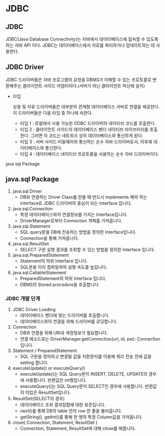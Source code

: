 # JDBC

## JDBC

JDBC(Java Database Connectivity)는 자바에서 데이터베이스에 접속할 수 있도록 하는 자바 API 이다. JDBC는 데이터베이스에서 자료를 쿼리하거나 업데이트하는 데 사용한다.

## JDBC Driver

JDBC 드라이버들은 자바 프로그램의 요청을 DBMS가 이해할 수 있는 프로토콜로 변환해주는 클라이언트 사이드 어댑터이다.(서버가 아닌 클라이언트 머신에 설치)

- 타입
    
    상용 및 자유 드라이버들은 대부분의 관계형 데이터베이스 서버로 연결을 제공한다. 이 드라이버들은 다음 타입 중 하나에 속한다.
    
    - 타입 1 : 로컬에서 사용 가능한 ODBC 드라이버의 네이티브 코드를 호출한다.
    - 타입 2 : 클라이언트 사이드의 데이터베이스  벤더 네이티브 라이브러리를 호출한다. 그러면 이 코드는 네트워크 상의 데이터베이스와 통신하게 된다.
    - 타입 3 : 서버 사이드 미들웨어와 통신하는 순수 자바 드라이버로서, 이후에 데이터베이스와 통신한다.
    - 타입 4 : 데이터베이스 네이티브 프로토콜을 사용하는 순수 자바 드라이버이다.

java sql Package

## java.sql Package

1. java.sql.Driver
    - DB와 연결하는 Driver Class를 만들 때 반드시 implements 해야 하는 interface로 JDBC 드라이버의 중심이 되는 Interface 입니다.
2. java.sql.Connection
    - 특정 데이터베이스와의 연결정보를 가지는 Interface입니다.
    - DriverManager로부터 Connection 객체를 가져옵니다.
3. java.sql.Statement
    - SQL query문을 DB에 전송하는 방법을 정의한 Interface입니다.
    - Connection을 통해 가져옵니다.
4. java.sql.ResultSet
    - SELECT 구문 실행 결과를 조회할 수 있는 방법을 정의한 Interface 입니다.
5. java.sql.PreparedStatement
    - Statement의 하위 Interface 입니다.
    - SQL문을 미리 컴파일하여 실행 속도를 높입니다.
6. java.sql.CallableStatement
    - PreparedStatement의 하위 Interface 입니다.
    - DBMS의 Stored procedure을 호출합니다.

### JDBC 개발 단계

1. JDBC Driver Loading
    - 데이터베이스 벤더에 맞는 드라이버를 호출합니다.
    - 데이터베이스와의 연결을 위해 드라이버를 로딩합니다.
2. Connection
    - DB와 연결을 위해 URl과 계정정보가 필요합니다.
    - 연결 메소드로는 DriverManager.getConnection(url, id, pw): Connection 입니다.
3. Statement / PreparedStatement
    - SQL 구문을 정의하고 변경될 값을 치환문자를 이용해 쿼리 전송 전에 값을 setting 합니다.
4. executeUpdate() or executeQuery()
    - executeUpdate()는 SQL Query문이 INSERT, DELETE, UPDATE의 경우에 사용합니다. 반환값은 int형입니다.
    - executeQuery()는 SQL Query문이 SELECT인 경우에 사용합니다. 반환값의 타입은 ResultSet입니다.
5. ResultSet(SELECT의 경우)
    - 데이터베이스 조회 결과집합에 대한 표준입니다.
    - next()를 통해 DB의 table 안의 row 한 줄을 불러옵니다.
    - getString(), getInt()를 통해 한 행의 특정 Column값을 가져옵니다.
6. close( Connection, Statement, ResultSet )
    - Connection, Statement, ResultSet에 대해 close를 해줍니다.

